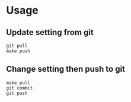 Usage
=====

Update setting from git
------

    git pull
    make push

Change setting then push to git
-----

    make pull
    git commit
    git push
